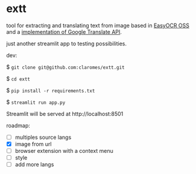 # extt

tool for extracting and translating text from image based in [EasyOCR OSS](https://github.com/JaidedAI/EasyOCR) and a [implementation of Google Translate API](https://github.com/ssut/py-googletrans).

just another streamlit app to testing possibilities.

dev:

$ `git clone git@github.com:claromes/extt.git`

$ `cd extt`

$ `pip install -r requirements.txt`

$ `streamlit run app.py`

Streamlit will be served at http://localhost:8501

roadmap:

- [ ] multiples source langs
- [x] image from url
- [ ] browser extension with a context menu
- [ ] style
- [ ] add more langs